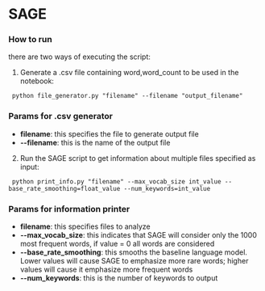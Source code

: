 # SAGE 

### How to run

there are two ways of executing the script:

1) Generate a .csv file containing word,word_count to be used in the notebook:

<pre><code> python file_generator.py "filename" --filename "output_filename"</code></pre>

### Params for .csv generator

- **filename**: this specifies the file to generate output file
- **--filename**: this is the name of the output file

2) Run the SAGE script to get information about multiple files specified as input:

<pre><code> python print_info.py "filename" --max_vocab_size int_value --base_rate_smoothing=float_value --num_keywords=int_value </code></pre>

### Params for information printer

- **filename**: this specifies files to analyze
- **--max_vocab_size**: this indicates that SAGE will consider only the 1000 most frequent words, if value = 0 all words are considered
- **--base_rate_smoothing**: this smooths the baseline language model. Lower values will cause SAGE to emphasize more rare words; higher values will cause it emphasize more frequent words
- **--num_keywords**: this is the number of keywords to output